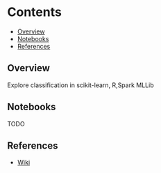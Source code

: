 # Contents
* [Overview](#overview)
* [Notebooks](#notebooks)
* [References](#references)

## Overview
Explore classification in scikit-learn, R,Spark MLLib

## Notebooks
TODO

## References
* [Wiki](https://github.com/niranjv/ml-notes/wiki/Classification)

